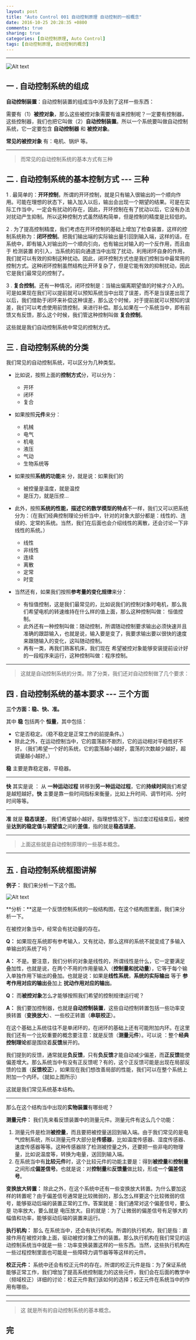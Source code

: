 ```yaml
---
layout: post
title: "Auto Control 001 自动控制原理 自动控制的一般概念"
date: 2016-10-25 20:28:35 +0800
comments: true
sharing: true
categories: [自动控制原理, Auto Control]
tags: [自动控制原理, 自动控制的概念]
---
```



---


![Alt text](/images/2016-10-25-Auto-Control-001-Principle-of-automatic-control-general-concept/1474364477678.png)

## 一 . 自动控制系统的组成

**自动控制装置**：自动控制装置的组成当中涉及到了这样一些东西：

需要有（1）**被控对象**，那么这些被控对象需要有谁来控制呢？一定要有控制器，这些控制器，我们也把它叫做（2）**自动控制装置**。所以一个系统要叫做自动控制系统，它一定要包含 **自动控制器** 和 **被控对象**。

**常见的被控对象** 有：电机、锅炉 等。

---

> 而常见的自动控制系统的基本方式有三种

## 二 . 自动控制系统的基本控制方式 --- 三种

1 . 最简单的：**开环控制**，所谓的开环控制，就是只有输入很输出的一个顺向作用。可能在理想的状态下，输入加入以后，输出会出现一个期望的结果。可是在实际工作当中，一定会有扰动的存在，因此，开环控制在有了扰动以后，它没有办法对扰动产生抑制。所以这种控制方式虽然结构简单，但是控制的精度是比较低的。

2 . 为了提高控制精度，我们考虑在开环控制的基础上增加了检查装置，这样的控制系统称为：**闭环控制**。把我们输出端的实际输出量引回到输入端，这样的话，在系统中，即有输入对输出的一个顺向引向，也有输出对输入的一个反作用，而且由于 检测装置 的引入，当系统的前向通道当中出现了扰动，利用闭环自身的作用，我们就可以有效的抑制这种扰动。因此，闭环控制方式也是我们控制当中最常用的控制方式。这种闭环控制虽然结构比开环复杂了，但是它能有效的抑制扰动，因此它是我们最常见的控制了。

3 . **复合控制**。还有一种情况，闭环控制是：当输出偏离期望值的时候才介入的。可是如果现在我们可以提前就可以预知系统当中出现了误差，而不是当误差出现了以后，我们借助于闭环来补偿这种误差，那么这个时候，对于提前就可以预知的误差，我们可以考虑使用前馈控制，来进行补偿。那么如果在一个系统当中，即有前馈又有反馈，那么这个时候，我们管这种控制叫做 **复合控制**。

这些就是我们自动控制系统中常见的控制方式。 

## 三 . 自动控制系统的分类

我们常见的自动控制系统，可以区分为几种类型。 

* 比如说，按照上面的**控制方式**分，可以分为：
	* 开环
	* 闭环
	* 复合

* 如果按照**元件**来分：
	* 机械
	* 电气
	* 机电
	* 液压
	* 气动
	* 生物系统等 

* 如果按照**系统的功能**来 分，就是说：如果我们的
	* 被控量是温度，就是温控
	* 是压力，就是压控...

* 此外，按照**系统的性能，描述它的数学模型的特点**不一样，我们又可以把系统分为：（在我们经典控制理论分析当中，针对的对象大部分都是：线性的、连续的、定常的系统。当然，我们在后面也会介绍线性的离散，还会讨论一下非线性的系统。）
	* 线性
	* 非线性
	* 连续
	* 离散
	* 定常
	* 时变


* 当然还有，如果我们按照**参考量的变化规律**来分：
	* 有恒值控制，这是我们最常见的，比如说我们的控制对象时电机，那么我们希望电机的转速维持在什么样的值上面，那么这种控制叫做： 恒值控制。
	* 此外还有一种控制叫做：随动控制，所谓随动控制要求输出必须快速并且准确的跟踪输入，也就是说，输入要是变了，我要求输出要以很快的速度来跟随输入的变化，这叫随动控制。
	* 再有一类，再我们熟客机床，我们现在	希望被控对象能够安装提前设计好的一段程序来运行，这种控制叫做：程序控制。  

---

> 这就是自动控制系统的分类。除了分类，我们还对自动控制做了几个要求：

## 四 . 自动控制系统的基本要求 --- 三个方面

**三个方面：稳、快、准。**

其中 **稳** 包括两个 **恒量**，其中包括：

* 它是否稳定。（稳不稳定是正常工作的前提条件。）
* 除此之外，在运动控制当中，它的震荡剧不剧烈，它的运动相对平稳性好不好。（我们希望一个好的系统，它的震荡越小越好，震荡的次数越少越好，超调量越小越好。）

**稳** 主要是靠稳定器，平稳器。

---

**快** 其实是说 ： 从 **一种运动过程** 转移到**另一种运动过程**，它的**持续时间**我们希望是越短越好。**快** 主要是靠一些时间指标来衡量，比如上升时间、调节时间、分时时间等等。

---

**准** 就是 **稳态误差**， 我们希望越小越好。指理想情况下，当过度过程结束后，被控量**达到的稳定值**与**期望值**之间的**差值**，指的就是**稳态误差**。


---


> 上面这些就是自动控制原理的一些基本概念。

---

## 五 . 自动控制系统框图讲解

**例子：** 我们来分析一下这个图。

![Alt text](/images/2016-10-25-Auto-Control-001-Principle-of-automatic-control-general-concept/1477396799474.png)


**分析：**这是一个反馈控制系统的一般结构图，在这个结构图里面，我们来分析一下。

在被控对象当中，经常会有扰动量的存在。

**Q：** 如果现在系统即有参考输入，又有扰动，那么这样的系统不就变成了多输入单输出的系统了吗？ 

**A：** 不是。要注意，我们分析的对象是线性的，所谓线性是什么，它一定要满足叠加性，也就是说，在两个不用的作用量输入（**控制量和扰动量**），它等于每个输入单独作用下输出的叠加。也就是说：如果是**线性系统**，**系统的实际输出** 等于 **参考作用对应的输出**叠加上 **扰动作用对应的输出**。

**Q：** 而**被控对象**怎么才能够按照我们希望的控制规律运行呢？ 

**A：** 我们要加控制器，也就是**自动控制装置**，这些自动控制转置包括一些功率变换转置（**变换放大**）、一些校正转置（**串联校正**）。

在这个基础上系统往往不是单闭环的，在闭环的基础上还有可能附加内环。在这里我们还有一个比较重要的概念要注意：就是反馈（**测量元件**）。可以说 ：整个**经典控制理论**都是围绕着**反馈**展开的。

我们提到的反馈，通常就是**负反馈**，只有**负反馈**才能自动减少偏差，而**正反馈**能使偏差增大。那么系统当中有没有正反馈呢？有的，这个正反馈可能是出现在局部反馈的位置（**反馈校正**），如果现在我们想改善局部的性能，我们可以在整个系统上附加一个内环。（就如上图所示）

这就是我们常见系统基本结构。

---

那么在这个结构当中出现的**实物装置**有哪些呢？

**测量元件：** 我们先来看反馈装置中的测量元件。测量元件有这么几个功能：

1. 测量元件是检测**被控量**，而且要把被控量送回到输入端。由于我们常见的是电气控制系统，所以测量元件大部分是**传感器**，比如温度传感器、湿度传感器、速度传感器等等。这种传感器除了检测被控量之外，还要把一些非电的物理量，比如说温度等，转换为电量，送回到输入端。
2. 在系统当中有**比较元件**时，这个比较元件的功能主要是：得到**被控量**和**控制量**之间形成**偏差信号**。也就是说：对**控制量**和**反馈量**做比较，形成一个**偏差信号**。

**变换放大转置：** 除此之外，在这个系统中还有一些变换放大转置。为什么要加这样的转置呢？由于偏差信号通常是比较微弱的，那么怎么样要这个比较微弱的信号，能够驱动后端的装置正常的工作。答案就是：我们通常对这个偏差信号，要么是 功率放大，要么就是 电压放大。目的就是：为了让微弱的偏差信号有足够大的幅值和功率，能够驱动后端的装置来运行。

**执行机构：** 那么 在系统当中，还会有执行机构。所谓的执行机构，我们是指：直接作用在被控对象上面，驱动被控对象工作的装置。那么执行机构在我们常见的运动控制系统当中就是一些：功率变换装置这样的一些东西。当然，这些执行机构在一些过程控制里面也可能是一些障碍力调节器等等这样的元件。

**校正元件：** 系统中还会有校正元件的存在。所谓的校正元件是指：为了保证系统能够正常工作，我们增加了提高系统控制能力的这些元件，我们会在后面的教学中（频域校正）详细的讨论：校正元件我们该如何的选择；校正元件在系统当中的作用有哪些。

---


---

> 这 就是所有的自动控制系统的基本概念。

## 完